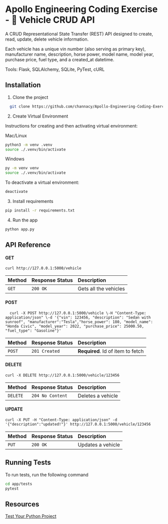 
# Apollo Engineering Coding Exercise - 🚗 Vehicle CRUD API

A CRUD Representational State Transfer (REST) API designed to create, read, update, delete vehicle information. 

Each vehicle has a unique vin number (also serving as primary key), manufacturer name, description, horse power, model name, model year, purchase price, fuel type, and a created_at datetime.

Tools: Flask, SQLAlchemy, SQLite, PyTest, cURL

## Installation

1. Clone the project

```bash
  git clone https://github.com/channacy/Apollo-Engineering-Coding-Exercise.git
```

2. Create Virtual Environment

Instructions for creating and then activating virtual environment:

Mac/Linux
```bash
python3 -m venv .venv
source ./.venv/bin/activate
```

Windows
```bash 
py -m venv venv
source ./.venv/bin/activate
```
    
To deactivate a virtual environment:
```bash
deactivate
```

3. Install requirements

```bash
pip install -r requirements.txt
```

4. Run the app
```bash
python app.py
```

## API Reference

#### GET

```http
curl http://127.0.0.1:5000/vehicle
```

| Method | Response Status | Description                |
| :-------- | :------- | :------------------------- |
| `GET` | `200 OK` | Gets all the vehicles |

#### POST

```http
  curl -X POST http://127.0.0.1:5000/vehicle \-H "Content-Type: application/json" \-d '{"vin": 123456, "description": "Sedan with sunroof", "manufacturer":"Tesla","horse_power": 180, "model_name": "Honda Civic", "model_year": 2022, "purchase_price": 25000.50, "fuel_type": "Gasoline"}'
```

| Method | Response Status     | Description                       |
| :-------- | :------- | :-------------------------------- |
| `POST`      | `201 Created` | **Required**. Id of item to fetch |


#### DELETE

```http
curl -X DELETE http://127.0.0.1:5000/vehicle/123456
```

| Method | Response Status | Description                |
| :-------- | :------- | :------------------------- |
| `DELETE` | `204 No Content` | Deletes a vehicle |

#### UPDATE

```http
curl -X PUT -H "Content-Type: application/json" -d '{"description":"updated!"}' http://127.0.0.1:5000/vehicle/123456
```

| Method | Response Status | Description                |
| :-------- | :------- | :------------------------- |
| `PUT` | `200 OK` | Updates a vehicle |

## Running Tests

To run tests, run the following command

```bash
cd app/tests
pytest
```

## Resources

[Test Your Python Project](https://openclassrooms.com/en/courses/7747411-test-your-python-project/7894396-create-tests-for-the-flask-framework-using-pytest-flask)

